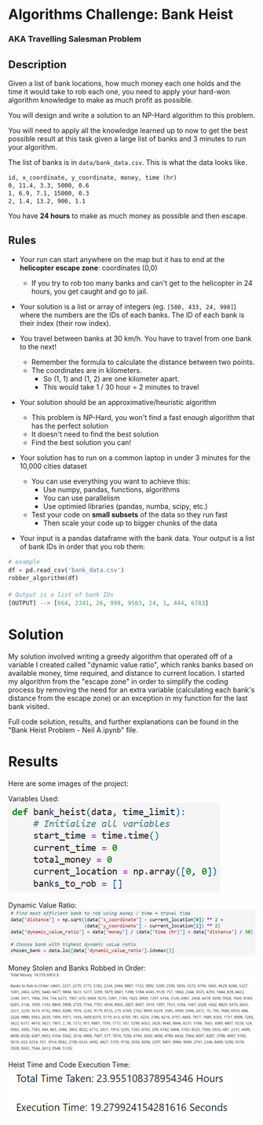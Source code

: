 # Algorithms Challenge: Bank Heist
### AKA Travelling Salesman Problem

## Description

Given a list of bank locations, how much money each one holds and the time it would take to rob each one, you need to apply your hard-won algorithm knowledge to make as much profit as possible.

You will design and write a solution to an NP-Hard algorithm to this problem.

You will need to apply all the knowledge learned up to now to get the best possible result at this task given a large list of banks and 3 minutes to run your algorithm.

The list of banks is in `data/bank_data.csv`. This is what the data looks like.

```csv
id, x_coordinate, y_coordinate, money, time (hr)
0, 11.4, 3.3, 5000, 0.6
1, 6.9, 7.1, 15000, 0.3
2, 1.4, 13.2, 900, 1.1
```

You have **24 hours** to make as much money as possible and then escape.

## Rules

- Your run can start anywhere on the map but it has to end at the **helicopter escape zone**: coordinates (0,0)
    - If you try to rob too many banks and can't get to the helicopter in 24 hours, you get caught and go to jail.

- Your solution is a list or array of integers (eg. `[580, 433, 24, 998]`) where the numbers are the IDs of each banks. The ID of each bank is their index (their row index).

- You travel between banks at 30 km/h. You have to travel from one bank to the next!
    - Remember the formula to calculate the distance between two points.
    - The coordinates are in kilometers.
        - So (1, 1) and (1, 2) are one kilometer apart. 
        - This would take 1 / 30 hour = 2 minutes to travel

- Your solution should be an approximative/heuristic algorithm
    - This problem is NP-Hard, you won't find a fast enough algorithm that has the perfect solution
    - It doesn't need to find the best solution
    - Find the best solution you can!

- Your solution has to run on a common laptop in under 3 minutes for the 10,000 cities dataset
    - You can use everything you want to achieve this:
        - Use numpy, pandas, functions, algorithms
        - You can use parallelism
        - Use optimied libraries (pandas, numba, scipy, etc.)
    - Test your code on **small subsets** of the data so they run fast
        - Then scale your code up to bigger chunks of the data

- Your input is a pandas dataframe with the bank data. Your output is a list of bank IDs in order that you rob them:

```python
# example
df = pd.read_csv('bank_data.csv')
robber_algorithm(df)

# Output is a list of bank IDs
[OUTPUT] --> [664, 2341, 26, 998, 9583, 24, 1, 444, 6783]
```

# Solution
My solution involved writing a greedy algorithm that operated off of a variable I created called "dynamic value ratio", which ranks banks based on available money, time required, and distance to current location. I started my algorithm from the "escape zone" in order to simplify the coding process by removing the need for an extra variable (calculating each bank's distance from the escape zone) or an exception in my function for the last bank visited.

Full code solution, results, and further explanations can be found in the "Bank Heist Problem - Neil A.ipynb" file.

# Results
Here are some images of the project:

Variables Used:  
![Variables Used](https://github.com/NeilAucoin/Travelling-Salesman-Problem/blob/main/Assets/variables_used.PNG?raw=true)

Dynamic Value Ratio:  
![Dynamic Value Ratio](https://github.com/NeilAucoin/Travelling-Salesman-Problem/blob/main/Assets/dynamic_value_ratio.PNG?raw=true)

Money Stolen and Banks Robbed in Order:  
![Money and Banks](https://github.com/NeilAucoin/Travelling-Salesman-Problem/blob/main/Assets/money_and_banks.PNG?raw=true)

Heist Time and Code Execution Time:  
![Time Results](https://github.com/NeilAucoin/Travelling-Salesman-Problem/blob/main/Assets/time_results.PNG?raw=true)



